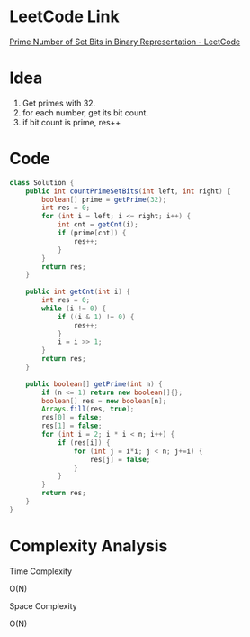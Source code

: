 # LeetCode Link

[Prime Number of Set Bits in Binary Representation - LeetCode](https://leetcode.com/problems/prime-number-of-set-bits-in-binary-representation/)

# Idea

1.   Get primes with 32.
2.   for each number, get its bit count.
3.   if bit count is prime, res++

# Code

```java
class Solution {
    public int countPrimeSetBits(int left, int right) {
        boolean[] prime = getPrime(32);
        int res = 0;
        for (int i = left; i <= right; i++) {
            int cnt = getCnt(i);
            if (prime[cnt]) {
                res++;
            }
        }
        return res;
    }
    
    public int getCnt(int i) {
        int res = 0;
        while (i != 0) {
            if ((i & 1) != 0) {
                res++;
            }
            i = i >> 1;
        }
        return res;
    }
    
    public boolean[] getPrime(int n) {
        if (n <= 1) return new boolean[]{};
        boolean[] res = new boolean[n];
        Arrays.fill(res, true);
        res[0] = false;
        res[1] = false;
        for (int i = 2; i * i < n; i++) {
            if (res[i]) {
                for (int j = i*i; j < n; j+=i) {
                    res[j] = false;
                }
            }
        }
        return res;
    }
}
```

# Complexity Analysis

Time Complexity

O(N)

Space Complexity

O(N)
